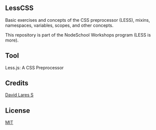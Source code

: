 ## LessCSS

Basic exercises and concepts of the CSS preprocessor (LESS),
mixins, namespaces, variables, scopes, and other concepts.

This repository is part of the NodeSchool Workshops program (LESS is more).

## Tool

Less.js: A CSS Preprocessor

## Credits
[David Lares S](https://davidlares.com)

## License
[MIT](https://opensource.org/licenses/MIT)
